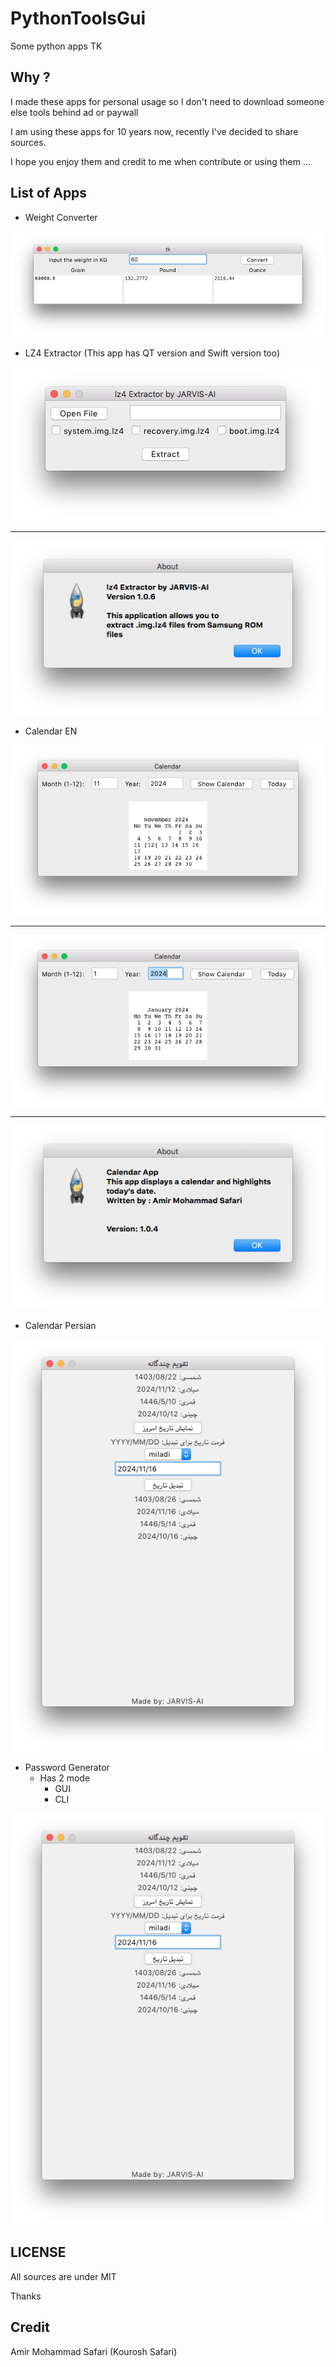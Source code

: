 # PythonToolsGui
Some python apps TK


## Why ?

I made these apps for personal usage so I don't need to download someone else tools behind ad or paywall

I am using these apps for 10 years now, recently I've decided to share sources.

I hope you enjoy them and credit to me when contribute or using them ...

## List of Apps

- Weight Converter

![Screenshot of Weight Converter](Assets/3.png)

- LZ4 Extractor (This app has QT version and Swift version too)

![Screenshot of LZ4 Extractor](Assets/1.png)

<hr />

![Screenshot of LZ4 Extractor](Assets/2.png)

- Calendar EN

![Screenshot of Calendar EN](Assets/4.png)

<hr />

![Screenshot of Calendar EN](Assets/5.png)

<hr />

![Screenshot of Calendar EN](Assets/6.png)

- Calendar Persian

![Screenshot of Calendar FA](Assets/7.png)

- Password Generator
    - Has 2 mode
        - GUI
        - CLI

![Screenshot of Pass Gen CLI](Assets/7.png)

## LICENSE

All sources are under MIT

Thanks

## Credit

Amir Mohammad Safari (Kourosh Safari)
